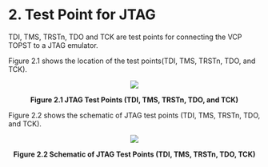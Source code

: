 # 2. Test Point for JTAG


TDI, TMS, TRSTn, TDO and TCK are test points for connecting the VCP TOPST to a JTAG emulator.  

Figure 2.1 shows the location of the test points(TDI, TMS, TRSTn, TDO, and TCK).
<p align="center"><img src="https://github.com/topst-development/Documentation/assets/161264431/6a5cfe82-c2c6-4008-ba54-fc5cf2877fe3"></p>
<p align="center"><strong>Figure 2.1 JTAG Test Points (TDI, TMS, TRSTn, TDO, and TCK)</strong></p>


Figure 2.2 shows the schematic of JTAG test points (TDI, TMS, TRSTn, TDO, and TCK).  
<p align="center"><img src="https://github.com/topst-development/Documentation/assets/161264431/fddad44a-f3ac-4ab4-a571-2503f64ba01b"></p>
<p align="center"><strong>Figure 2.2 Schematic of JTAG Test Points (TDI, TMS, TRSTn, TDO, TCK)</strong></p>
